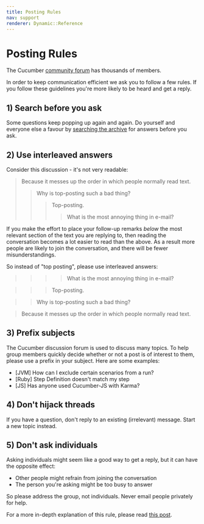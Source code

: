```yaml
---
title: Posting Rules
nav: support
renderer: Dynamic::Reference
---
```


# Posting Rules

The Cucumber [community forum](https://groups.google.com/group/cukes) has thousands of members.

In order to keep communication efficient we ask you to follow a few rules.
If you follow these guidelines you're more likely to be heard and get a reply.

## 1) Search before you ask

Some questions keep popping up again and again. Do yourself and everyone else a favour by
[searching the archive](https://groups.google.com/forum/#!forum/cukes) for answers before
you ask.

## 2) Use interleaved answers

Consider this discussion - it's not very readable:

> Because it messes up the order in which people normally read text.
>> Why is top-posting such a bad thing?
>>> Top-posting.
>>>> What is the most annoying thing in e-mail?

If you make the effort to place your follow-up remarks *below* the most relevant section of the text you are replying to,
then reading the conversation becomes a lot easier to read than the above. As a result more people are likely to join the conversation, and there will be fewer misunderstandings.

So instead of "top posting", please use interleaved answers:

>>>> What is the most annoying thing in e-mail?

>>> Top-posting.

>> Why is top-posting such a bad thing?

> Because it messes up the order in which people normally read text.

## 3) Prefix subjects

The Cucumber discussion forum is used to discuss many topics. To help group members quickly decide
whether or not a post is of interest to them, please use a prefix in your subject. Here are some
examples:

* \[JVM\] How can I exclude certain scenarios from a run?
* \[Ruby\] Step Definition doesn't match my step
* \[JS\] Has anyone used Cucumber-JS with Karma?

## 4) Don't hijack threads

If you have a question, don't reply to an existing (irrelevant) message. Start a new topic instead.

## 5) Don't ask individuals

Asking individuals might seem like a good way to get a reply, but it can have the opposite effect:

* Other people might refrain from joining the conversation
* The person you're asking might be too busy to answer

So please address the group, not individuals. Never email people privately for help.

For a more in-depth explanation of this rule, please read [this post](http://daniel.haxx.se/blog/2013/10/08/dont-email-me/).
